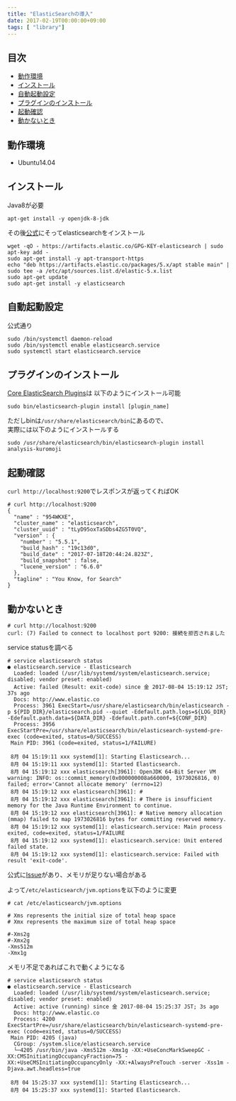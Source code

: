 ```yaml
---
title: "ElasticSearchの導入"
date: 2017-02-19T00:00:00+09:00
tags: [ "library"]
---
```


## 目次
- [動作環境](#動作環境)
- [インストール](#インストール)
- [自動起動設定](#自動起動設定)
- [プラグインのインストール](#プラグインのインストール)
- [起動確認](#起動確認)
- [動かないとき](#動かないとき)


## 動作環境

- Ubuntu14.04

## インストール

Java8が必要
```
apt-get install -y openjdk-8-jdk
```

その後[公式](https://www.elastic.co/guide/en/elasticsearch/reference/current/deb.html)にそってelasticsearchをインストール
```
wget -qO - https://artifacts.elastic.co/GPG-KEY-elasticsearch | sudo apt-key add -
sudo apt-get install -y apt-transport-https
echo "deb https://artifacts.elastic.co/packages/5.x/apt stable main" | sudo tee -a /etc/apt/sources.list.d/elastic-5.x.list
sudo apt-get update
sudo apt-get install -y elasticsearch
```

## 自動起動設定

公式通り

```
sudo /bin/systemctl daemon-reload
sudo /bin/systemctl enable elasticsearch.service
sudo systemctl start elasticsearch.service
```

## プラグインのインストール

[Core ElasticSearch Plugins](https://www.elastic.co/guide/en/elasticsearch/plugins/current/installation.html)は
以下のようにインストール可能

```
sudo bin/elasticsearch-plugin install [plugin_name]
```


ただしbinは`/usr/share/elasticsearch/bin`にあるので、  
実際には以下のようにインストールする


```
sudo /usr/share/elasticsearch/bin/elasticsearch-plugin install analysis-kuromoji
```

## 起動確認

`curl http://localhost:9200`でレスポンスが返ってくればOK

```
# curl http://localhost:9200
{
  "name" : "954WKXE",
  "cluster_name" : "elasticsearch",
  "cluster_uuid" : "tLyD95oxTaSDbs4ZG5T0VQ",
  "version" : {
    "number" : "5.5.1",
    "build_hash" : "19c13d0",
    "build_date" : "2017-07-18T20:44:24.823Z",
    "build_snapshot" : false,
    "lucene_version" : "6.6.0"
  },
  "tagline" : "You Know, for Search"
}
```

## 動かないとき

```
# curl http://localhost:9200
curl: (7) Failed to connect to localhost port 9200: 接続を拒否されました
```

service statusを調べる

```
# service elasticsearch status
● elasticsearch.service - Elasticsearch
  Loaded: loaded (/usr/lib/systemd/system/elasticsearch.service; disabled; vendor preset: enabled)
  Active: failed (Result: exit-code) since 金 2017-08-04 15:19:12 JST; 37s ago
  Docs: http://www.elastic.co
  Process: 3961 ExecStart=/usr/share/elasticsearch/bin/elasticsearch -p ${PID_DIR}/elasticsearch.pid --quiet -Edefault.path.logs=${LOG_DIR} -Edefault.path.data=${DATA_DIR} -Edefault.path.conf=${CONF_DIR}
  Process: 3956 ExecStartPre=/usr/share/elasticsearch/bin/elasticsearch-systemd-pre-exec (code=exited, status=0/SUCCESS)
 Main PID: 3961 (code=exited, status=1/FAILURE)

 8月 04 15:19:11 xxx systemd[1]: Starting Elasticsearch...
 8月 04 15:19:11 xxx systemd[1]: Started Elasticsearch.
 8月 04 15:19:12 xxx elasticsearch[3961]: OpenJDK 64-Bit Server VM warning: INFO: os::commit_memory(0x000000008a660000, 1973026816, 0) failed; error='Cannot allocate memory' (errno=12)
 8月 04 15:19:12 xxx elasticsearch[3961]: #
 8月 04 15:19:12 xxx elasticsearch[3961]: # There is insufficient memory for the Java Runtime Environment to continue.
 8月 04 15:19:12 xxx elasticsearch[3961]: # Native memory allocation (mmap) failed to map 1973026816 bytes for committing reserved memory.
 8月 04 15:19:12 xxx systemd[1]: elasticsearch.service: Main process exited, code=exited, status=1/FAILURE
 8月 04 15:19:12 xxx systemd[1]: elasticsearch.service: Unit entered failed state.
 8月 04 15:19:12 xxx systemd[1]: elasticsearch.service: Failed with result 'exit-code'.
```

公式に[Issue](https://github.com/elastic/elasticsearch/issues/15315)があり、メモリが足りない場合がある

よって`/etc/elasticsearch/jvm.options`を以下のように変更
```
# cat /etc/elasticsearch/jvm.options

# Xms represents the initial size of total heap space
# Xmx represents the maximum size of total heap space

#-Xms2g
#-Xmx2g
-Xms512m
-Xmx1g
```
メモリ不足であればこれで動くようになる

```
# service elasticsearch status
● elasticsearch.service - Elasticsearch
  Loaded: loaded (/usr/lib/systemd/system/elasticsearch.service; disabled; vendor preset: enabled)
  Active: active (running) since 金 2017-08-04 15:25:37 JST; 3s ago
  Docs: http://www.elastic.co
  Process: 4200 ExecStartPre=/usr/share/elasticsearch/bin/elasticsearch-systemd-pre-exec (code=exited, status=0/SUCCESS)
 Main PID: 4205 (java)
  CGroup: /system.slice/elasticsearch.service
  └─4205 /usr/bin/java -Xms512m -Xmx1g -XX:+UseConcMarkSweepGC -XX:CMSInitiatingOccupancyFraction=75 -XX:+UseCMSInitiatingOccupancyOnly -XX:+AlwaysPreTouch -server -Xss1m -Djava.awt.headless=true

 8月 04 15:25:37 xxx systemd[1]: Starting Elasticsearch...
 8月 04 15:25:37 xxx systemd[1]: Started Elasticsearch.
```


